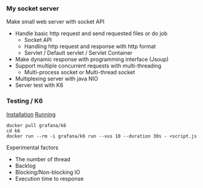 ### My socket server
Make small web server with socket API  

- Handle basic http request and send requested files or do job   
   - Socket API
   - Handling http request and response with http format
   - Servlet / Default servlet / Servlet Container
- Make dynamic response with programming interface (Jsoup)
- Support multiple concurrent requests with multi-threading
   - Multi-process socket or Multi-thread socket
- Multiplexing server with java NIO 
- Server test with K6

### Testing / K6
[Installation](https://k6.io/docs/getting-started/installation/)
[Running](https://k6.io/docs/getting-started/running-k6/)

```
docker pull grafana/k6
cd k6
docker run --rm -i grafana/k6 run --vus 10 --duration 30s - <script.js
```

Experimental factors
- The number of thread
- Backlog
- Blocking/Non-blocking IO
- Execution time to response
